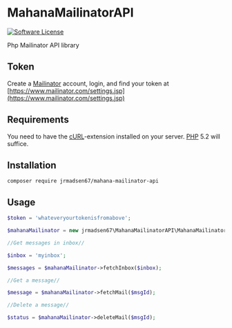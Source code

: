 # MahanaMailinatorAPI

[![Software License](https://img.shields.io/badge/license-MIT-brightgreen.svg?style=flat-square)](https://github.com/brnlbs/mailinator/blob/master/LICENSE)

Php Mailinator API library

## Token
Create a [Mailinator](http://www.mailinator.com) account, login, and find your token at [https://www.mailinator.com/settings.jsp](https://www.mailinator.com/settings.jsp)

## Requirements
You need to have the [cURL](http://php.net/manual/en/book.curl.php)-extension installed on your server. [PHP](http://www.php.net) 5.2 will suffice.

## Installation
`composer require jrmadsen67/mahana-mailinator-api`

## Usage
```php
$token = 'whateveryourtokenisfromabove';

$mahanaMailinator = new jrmadsen67\MahanaMailinatorAPI\MahanaMailinatorAPI($token);

//Get messages in inbox//

$inbox = 'myinbox';

$messages = $mahanaMailinator->fetchInbox($inbox);

//Get a message//

$message = $mahanaMailinator->fetchMail($msgId);

//Delete a message//

$status = $mahanaMailinator->deleteMail($msgId);
```
